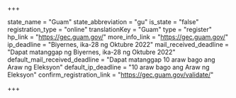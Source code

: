 +++

state_name = "Guam"
state_abbreviation = "gu"
is_state = "false"
registration_type = "online"
translationKey = "Guam"
type = "register"
hp_link = "https://gec.guam.gov/"
more_info_link = "https://gec.guam.gov/"
ip_deadline = "Biyernes, ika-28 ng Oktubre 2022"
mail_received_deadline = "Dapat matanggap ng Biyernes, ika-28 ng Oktubre 2022"
default_mail_received_deadline = "Dapat matanggap 10 araw bago ang Araw ng Eleksyon"
default_ip_deadline = "10 araw bago ang Araw ng Eleksyon"
confirm_registration_link = "https://gec.guam.gov/validate/"

+++